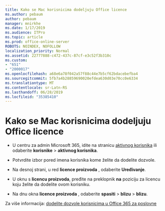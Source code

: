 ```yaml
---
title: Kako se Mac korisnicima dodeljuju Office licence
ms.author: pebaum
author: pebaum
manager: mnirkhe
ms.date: 1/17/2019
ms.audience: ITPro
ms.topic: article
ms.prod: office-online-server
ROBOTS: NOINDEX, NOFOLLOW
localization_priority: Normal
ms.assetid: 22777888-c472-437c-87cf-e3c52f3b310c
ms.custom:
- "651"
- "2000017"
ms.openlocfilehash: a68e6a78f042a57f88c44e7b5cf62bdacebefba4
ms.sourcegitcommit: 5fb7a4b28859690020efdea630d03e70cc0e6334
ms.translationtype: MT
ms.contentlocale: sr-Latn-RS
ms.lasthandoff: 06/28/2019
ms.locfileid: "35385410"
---
```

# <a name="how-to-assign-office-licenses-to-mac-users"></a>Kako se Mac korisnicima dodeljuju Office licence

- U centru za admin Microsoft 365, idite na stranicu [aktivnog korisnika](https://go.microsoft.com/fwlink/p/?linkid=834822) ili odaberite **korisnike** \> **aktivnog korisnika**.

- Potvrdite izbor pored imena korisnika kome želite da dodelite dozvole.

- Na desnoj strani, u red **licence proizvoda** , odaberite **Uređivanje**.

- U oknu s **licencu proizvoda**, pređite na preklopnik **na** poziciju za licencu koju želite da dodelite ovom korisniku.

- Na dnu okna **licence proizvoda** , odaberite **spasiti** \> **blizu** \> **blizu**.

Za više informacija: [dodelite dozvole korisnicima u Office 365 za poslovne](https://docs.microsoft.com/office365/admin/subscriptions-and-billing/assign-licenses-to-users)
  